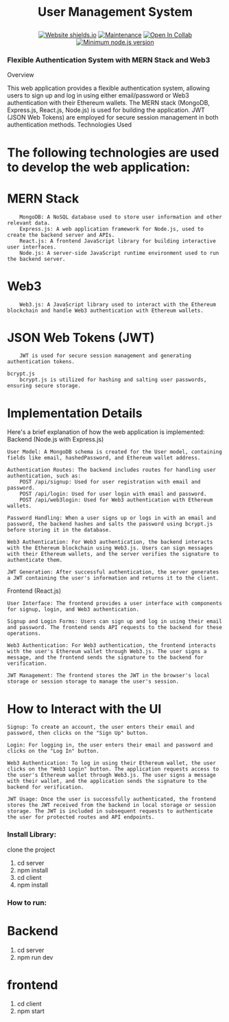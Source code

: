 
  <h1><p align="center"><b><b>User Management System</b></b>
</p></h1>

<div align="center">

  <a href="">![Website shields.io](https://img.shields.io/website-up-down-green-red/http/shields.io.svg)</a>
  <a href="">![Maintenance](https://img.shields.io/badge/Maintained%3F-yes-green.svg)</a>
  <a href="">![Open In Collab](https://colab.research.google.com/assets/colab-badge.svg)</a>
  <a href="">[![Minimum node.js version](https://badgen.net/npm/node/express)](https://npmjs.com/package/express)</a>
</div>




### Flexible Authentication System with MERN Stack and Web3
Overview

This web application provides a flexible authentication system, allowing users to sign up and log in using either email/password or Web3 authentication with their Ethereum wallets. The MERN stack (MongoDB, Express.js, React.js, Node.js) is used for building the application. JWT (JSON Web Tokens) are employed for secure session management in both authentication methods.
Technologies Used

# The following technologies are used to develop the web application:

#   MERN Stack
        MongoDB: A NoSQL database used to store user information and other relevant data.
        Express.js: A web application framework for Node.js, used to create the backend server and APIs.
        React.js: A frontend JavaScript library for building interactive user interfaces.
        Node.js: A server-side JavaScript runtime environment used to run the backend server.

#    Web3
        Web3.js: A JavaScript library used to interact with the Ethereum blockchain and handle Web3 authentication with Ethereum wallets.

#    JSON Web Tokens (JWT)
        JWT is used for secure session management and generating authentication tokens.

    bcrypt.js
        bcrypt.js is utilized for hashing and salting user passwords, ensuring secure storage.

# Implementation Details

Here's a brief explanation of how the web application is implemented:
Backend (Node.js with Express.js)

    User Model: A MongoDB schema is created for the User model, containing fields like email, hashedPassword, and Ethereum wallet address.

    Authentication Routes: The backend includes routes for handling user authentication, such as:
        POST /api/signup: Used for user registration with email and password.
        POST /api/login: Used for user login with email and password.
        POST /api/web3login: Used for Web3 authentication with Ethereum wallets.

    Password Handling: When a user signs up or logs in with an email and password, the backend hashes and salts the password using bcrypt.js before storing it in the database.

    Web3 Authentication: For Web3 authentication, the backend interacts with the Ethereum blockchain using Web3.js. Users can sign messages with their Ethereum wallets, and the server verifies the signature to authenticate them.

    JWT Generation: After successful authentication, the server generates a JWT containing the user's information and returns it to the client.

Frontend (React.js)

    User Interface: The frontend provides a user interface with components for signup, login, and Web3 authentication.

    Signup and Login Forms: Users can sign up and log in using their email and password. The frontend sends API requests to the backend for these operations.

    Web3 Authentication: For Web3 authentication, the frontend interacts with the user's Ethereum wallet through Web3.js. The user signs a message, and the frontend sends the signature to the backend for verification.

    JWT Management: The frontend stores the JWT in the browser's local storage or session storage to manage the user's session.

# How to Interact with the UI

    Signup: To create an account, the user enters their email and password, then clicks on the "Sign Up" button.

    Login: For logging in, the user enters their email and password and clicks on the "Log In" button.

    Web3 Authentication: To log in using their Ethereum wallet, the user clicks on the "Web3 Login" button. The application requests access to the user's Ethereum wallet through Web3.js. The user signs a message with their wallet, and the application sends the signature to the backend for verification.

    JWT Usage: Once the user is successfully authenticated, the frontend stores the JWT received from the backend in local storage or session storage. The JWT is included in subsequent requests to authenticate the user for protected routes and API endpoints.





### Install Library:

 clone the project 

 1. cd server
 2. npm install
 3. cd client
 4.  npm install

 

### How to  run:

# Backend
1. cd server
2. npm run dev

# frontend
1. cd client
2. npm start

